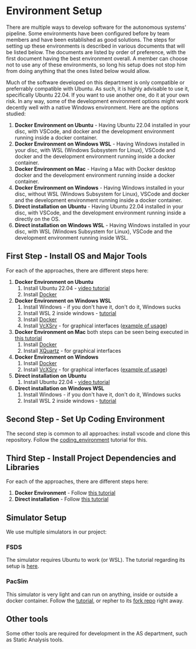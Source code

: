 # Environment Setup

There are multiple ways to develop software for the autonomous systems' pipeline. Some environments have been configured before by team members and have been established as good solutions. The steps for setting up these environments is described in various documents that will be listed below. The documents are listed by order of preference, with the first document having the best environment overall. A member can choose not to use any of these environments, so long his setup does not stop him from doing anything that the ones listed below would allow.

Much of the software developed on this department is only compatible or preferrably compatible with Ubuntu. As such, it is highly advisable to use it, specifically Ubuntu 22.04. If you want to use another one, do it at your own risk. In any way, some of the development environment options might work decently well with a native Windows environment. Here are the options studied:

1. **Docker Environment on Ubuntu** - Having Ubuntu 22.04 installed in your disc, with VSCode, and docker and the development environment running inside a docker container.
2. **Docker Environment on Windows WSL** - Having Windows installed in your disc, with WSL (Windows Subsystem for Linux), VSCode and docker and the development environment running inside a docker container.
3. **Docker Environment on Mac** - Having a Mac with Docker desktop docker and the development environment running inside a docker container. 
4. **Docker Environment on Windows** - Having Windows installed in your disc, without WSL (Windows Subsystem for Linux), VSCode and docker and the development environment running inside a docker container.
5. **Direct installation on Ubuntu** - Having Ubuntu 22.04 installed in your disc, with VSCode, and the development environment running inside a directly on the OS.
6. **Direct installation on Windows WSL** - Having Windows installed in your disc, with WSL (Windows Subsystem for Linux), VSCode and the development environment running inside WSL.


## First Step - Install OS and Major Tools

For each of the approaches, there are different steps here:

1. **Docker Environment on Ubuntu**
    1. Install Ubuntu 22.04 - [video tutorial](https://www.youtube.com/watch?v=GXxTxBPKecQ)
    2. Install [Docker](./environment_setup/docker-install.md)
2. **Docker Environment on Windows WSL**
    1. Install Windows - if you don't have it, don't do it, Windows sucks
    2. Install WSL 2 inside windows - [tutorial](./environment_setup/installing_wsl.md)
    3. Install [Docker](./environment_setup/docker-install.md)
    4. Install [VcXSrv](https://sourceforge.net/projects/vcxsrv/) - for graphical interfaces ([example of usage](https://www.youtube.com/watch?v=BDilFZ9C9mw)) 
3. **Docker Environment on Mac** both steps can be seen being executed in [this tutorial](https://www.youtube.com/watch?v=cNDR6Z24KLM)
    1. Install [Docker](./environment_setup/docker-install.md)
    2. Install [XQuartz](https://www.xquartz.org/) - for graphical interfaces
4. **Docker Environment on Windows**
    1. Install [Docker](./environment_setup/docker-install.md)
    2. Install [VcXSrv](https://sourceforge.net/projects/vcxsrv/) - for graphical interfaces ([example of usage](https://www.youtube.com/watch?v=BDilFZ9C9mw)) 
5. **Direct installation on Ubuntu**
    1. Install Ubuntu 22.04 - [video tutorial](https://www.youtube.com/watch?v=GXxTxBPKecQ)
6. **Direct installation on Windows WSL**
    1. Install Windows - if you don't have it, don't do it, Windows sucks
    2. Install WSL 2 inside windows - [tutorial](./environment_setup/installing_wsl.md)

## Second Step - Set Up Coding Environment

The second step is common to all approaches: install vscode and clone this repository. Follow the [coding_environment](./environment_setup/coding_environment.md) tutorial for this.

## Third Step - Install Project Dependencies and Libraries

For each of the approaches, there are different steps here:

1. **Docker Environment** - Follow [this tutorial](./environment_setup/ros2_docker_vscode_coding_environment.md)
2. **Direct installation** - Follow [this tutorial](./environment_setup/ros2_setup.md)

## Simulator Setup

We use multiple simulators in our project:

### FSDS

The simulator requires Ubuntu to work (or WSL). The tutorial regarding its setup is [here](./environment_setup/fsds_setup.md).

### PacSim

This simulator is very light and can run on anything, inside or outside a docker container. Follow the [tutorial](./environment_setup/pacsim_setup.md), or repher to its [fork repo](https://github.com/fs-feup/pacsim) right away.

## Other tools

Some other tools are required for development in the AS department, such as Static Analysis tools.
